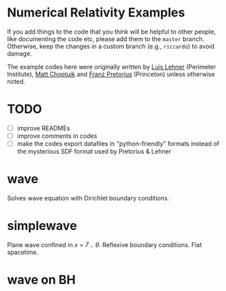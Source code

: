 Numerical Relativity Examples
================

If you add things to the code that you think will be helpful to other people, like documenting the code etc, please add them to the `master` branch. Otherwise, keep the changes in a custom branch (e.g., `riccardo`) to avoid damage.

The example codes here were originally written by [Luis Lehner](https://www.perimeterinstitute.ca/people/luis-lehner) (Perimeter Institute), [Matt Choptuik](http://laplace.physics.ubc.ca/People/matt/) and [Franz Pretorius](http://physics.princeton.edu/~fpretori/) (Princeton) unless otherwise noted.

# TODO

- [ ] improve READMEs
- [ ] improve comments in codes
- [ ] make the codes export datafiles in "python-friendly" formats instead of the mysterious SDF format used by Pretorius & Lehner

# wave

Solves wave equation with Dirichlet boundary conditions. 


# simplewave

Plane wave confined in *x = 7 .. 9*. Reflexive boundary conditions. Flat spacetime.

# wave on BH
